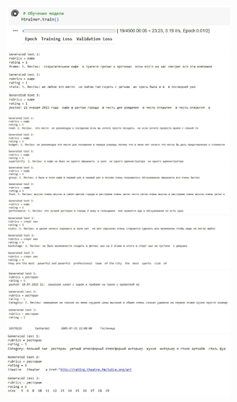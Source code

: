 <img src="./gpt-2-ru-screencast/1.jpeg" />
<img src="./gpt-2-ru-screencast/2.jpeg" />
<img src="./gpt-2-ru-screencast/3.jpeg" />
<img src="./gpt-2-ru-screencast/4.jpeg" />
<img src="./gpt-2-ru-screencast/5.jpeg" />
<img src="./gpt-2-ru-screencast/6.jpeg" />
<img src="./gpt-2-ru-screencast/7.jpeg" />
